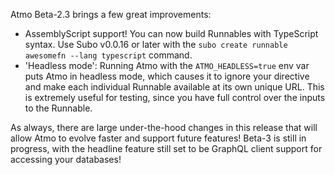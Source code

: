 Atmo Beta-2.3 brings a few great improvements:
- AssemblyScript support! You can now build Runnables with TypeScript syntax. Use Subo v0.0.16 or later with the `subo create runnable awesomefn --lang typescript` command.
- 'Headless mode': Running Atmo with the `ATMO_HEADLESS=true` env var puts Atmo in headless mode, which causes it to ignore your directive and make each individual Runnable available at its own unique URL. This is extremely useful for testing, since you have full control over the inputs to the Runnable.

As always, there are large under-the-hood changes in this release that will allow Atmo to evolve faster and support future features! Beta-3 is still in progress, with the headline feature still set to be GraphQL client support for accessing your databases!